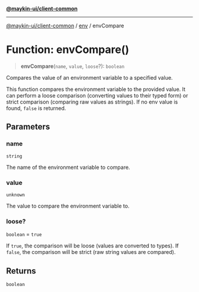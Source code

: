 [**@maykin-ui/client-common**](../../README.md)

***

[@maykin-ui/client-common](../../README.md) / [env](../README.md) / envCompare

# Function: envCompare()

> **envCompare**(`name`, `value`, `loose`?): `boolean`

Compares the value of an environment variable to a specified value.

This function compares the environment variable to the provided value.
It can perform a loose comparison (converting values to their typed form) or
strict comparison (comparing raw values as strings). If no env value is found,
`false` is returned.

## Parameters

### name

`string`

The name of the environment variable to compare.

### value

`unknown`

The value to compare the environment variable to.

### loose?

`boolean` = `true`

If `true`, the comparison will be loose (values
                                 are converted to types).
                                If `false`, the comparison will be strict (raw
                                 string values are compared).

## Returns

`boolean`
